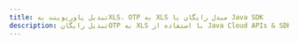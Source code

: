 ---title: تبدیل پاورپوینت بهXLS، OTP به XLS مبدل رایگان یا Java SDKdescription: تبدیل رایگانOTP به XLS با استفاده از Java Cloud APIs & SDK. همچنین اسناد Microsoft PowerPoint را در Cloud ایجاد، ویرایش و رندر کنید.---